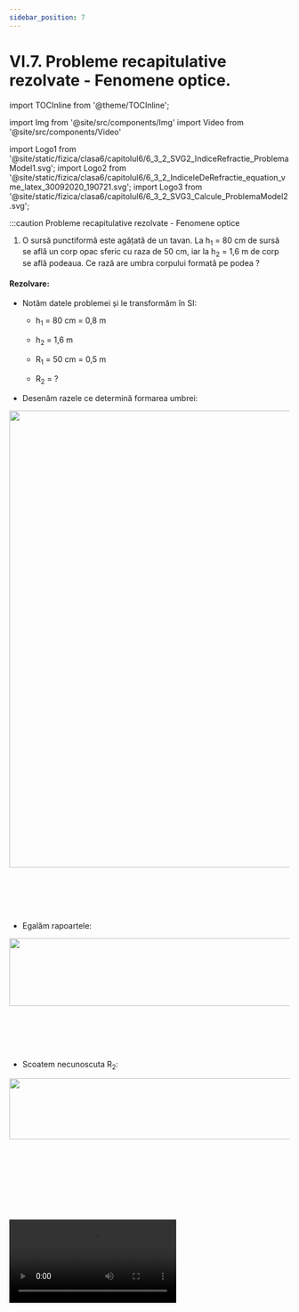 ```yaml
---
sidebar_position: 7
---
```


# VI.7. Probleme recapitulative rezolvate - Fenomene optice.


import TOCInline from '@theme/TOCInline';

<TOCInline toc={toc} />



import Img from '@site/src/components/Img'
import Video from '@site/src/components/Video'

import Logo1 from '@site/static/fizica/clasa6/capitolul6/6_3_2_SVG2_IndiceRefractie_ProblemaModel1.svg';
import Logo2 from '@site/static/fizica/clasa6/capitolul6/6_3_2_IndiceleDeRefractie_equation_vme_latex_30092020_190721.svg';
import Logo3 from '@site/static/fizica/clasa6/capitolul6/6_3_2_SVG3_Calcule_ProblemaModel2.svg';






:::caution Probleme recapitulative rezolvate - Fenomene optice

1)	O sursă punctiformă este agățată de un tavan. La h<sub>1</sub> = 80 cm de sursă se află un corp opac sferic cu raza de 50 cm, iar la h<sub>2</sub> = 1,6 m de corp se află podeaua. Ce rază are umbra corpului formată pe podea ?


#### Rezolvare:

- Notăm datele problemei și le transformăm în SI:

  - h<sub>1</sub> = 80 cm = 0,8 m
  
  - h<sub>2</sub> = 1,6 m
  
  - R<sub>1</sub> = 50 cm = 0,5 m
  
  - R<sub>2</sub> = ?
  
  
- Desenăm razele ce determină formarea umbrei:


<Img className="img-responsive4" src="fizica/clasa6/capitolul6/6_7_Poza1_Desen_ProblemaModel1.jpg" width="1000" height="822" />

<br></br>
<br></br>


- Egalăm rapoartele: 


<Img className="img-responsive4" src="fizica/clasa6/capitolul6/6_7_Poza2_Rezolvare1_ProblemaModel1.jpg" width="1000" height="122" />

<br></br>
<br></br>


- Scoatem necunoscuta R<sub>2</sub>:


<Img className="img-responsive4" src="fizica/clasa6/capitolul6/6_7_Poza3_Rezolvare2_ProblemaModel1_vers2.jpg" width="1000" height="110" />
  
<br></br>
<br></br>


<br></br>


<Video src="https://www.youtube.com/embed/prDvSbLkurM" />





:::




:::caution Probleme recapitulative - Fenomene optice


2) Cum trebuie plasate două oglinzi plane pentru ca raza de lumină să fie deviată ca în figura următoare:


a)



<Img className="img-responsive4" src="fizica/clasa6/capitolul6/6_7_Poza4_Desen1_ProblemaModel2.jpg" width="1000" height="174" />
  
<br></br>
<br></br>

b)



<Img className="img-responsive4" src="fizica/clasa6/capitolul6/6_7_Poza5_Desen2_ProblemaModel2.jpg" width="1000" height="417" />
  
<br></br>
<br></br>


c) 



<Img className="img-responsive4" src="fizica/clasa6/capitolul6/6_7_Poza6_Desen3_ProblemaModel2.jpg" width="1000" height="417" />
  
<br></br>
<br></br>



#### Rezolvare:


a)



<Img className="img-responsive4" src="fizica/clasa6/capitolul6/6_7_Poza7_DesenRezolvare1_ProblemaModel2.jpg" width="1000" height="317" />
  
<br></br>
<br></br>



b)



<Img className="img-responsive4" src="fizica/clasa6/capitolul6/6_7_Poza8_DesenRezolvare2_ProblemaModel2.jpg" width="1000" height="421" />
 
<br></br>
<br></br>

c)




<Img className="img-responsive4" src="fizica/clasa6/capitolul6/6_7_Poza9_DesenRezolvare3_ProblemaModel2.jpg" width="1000" height="432" />
  
<br></br>
<br></br>





<br></br>


<Video src="https://www.youtube.com/embed/tZWl6OVoEiE" />





:::




:::caution Probleme recapitulative - Fenomene optice


3) Se dă unghiul de incidență de 45° dintre raza incidentă și normală. Suprafața de separare dintre sticlă (n<sub>1</sub> = 1,5) și apă (n<sub>2</sub>=1,33) deseneaz-o pe verticală. Construiește raza reflectată și raza refractată. Scrie notațiile pe desen.


#### Rezolvare:



<Img className="img-responsive4" src="fizica/clasa6/capitolul6/6_7_Poza10_DesenRezolvare_ProblemaModel3_vers2.jpg" width="1000" height="768" />


<br></br>
<br></br>
 

<br></br>


<Video src="https://www.youtube.com/embed/7-MGsTSCYJU" />




:::





:::caution Probleme recapitulative - Fenomene optice

4) Știind viteza luminii prin safir, v<sub>safir</sub> = 1,7 ∙ 10<sup>8</sup> m/s, aflați indicele de refracție al safirului.


#### Rezolvare:

- Scriem datele problemei:

  - n<sub>safir</sub> = ?
  
  - v<sub>safir</sub> = 1,7 ∙ 10<sup>8</sup> m/s

- Scriem formula indicelui de refracție și scoatem necunoscuta, n<sub>safir</sub>:



<Img className="img-responsive4" src="fizica/clasa6/capitolul6/6_7_Poza11_Rezolvare_ProblemaModel4_vers2.jpg" width="1000" height="122" />


<br></br>
<br></br>


<br></br>


<Video src="https://www.youtube.com/embed/E2zgA1Wo5yA" />




:::




:::caution Probleme recapitulative - Fenomene optice


5)	Să se calculeze viteza luminii prin zirconiu care are indicele de refracție de 2,15.


#### Rezolvare:

- Scriem datele problemei:

  - c = 3 ∙ 10<sup>8</sup> m/s
   
  - n = 2,15
  
  
- Scriem formula indicelui de refracție:

<Img className="img-responsive4" src="fizica/clasa6/capitolul6/6_7_Poza12_Rezolvare1_ProblemaModel5.jpg" width="1000" height="97" />

<br></br>
<br></br>

- Scoatem necunoscuta din ecuație, astfel n coboară la numitor și v urcă la numărător în partea opusă (fiind extremi pot schimba locul între ei).


<Img className="img-responsive4" src="fizica/clasa6/capitolul6/6_7_Poza13_Rezolvare2_ProblemaModel5_vers2.jpg" width="1000" height="113" />



<br></br>
<br></br>


<br></br>


<Video src="https://www.youtube.com/embed/Mz-SB6PnjQk" />



:::



:::caution Probleme recapitulative - Fenomene optice


6)	Află distanța (în km) dintre Pământ și Soare, știind că luminii îi ia 8 min și 16 secunde ca să o străbată.



#### Rezolvare:

- Scriem datele problemei:

  - t = 8 min + 16 s = 480 s + 16 s = 496 s

  - d = ?
  
  - c = 300.000 km/s

- Scriem formula vitezei:  


<Img className="img-responsive4" src="fizica/clasa6/capitolul6/6_7_Poza14_Rezolvare1_ProblemaModel6.jpg" width="1000" height="104" />

<br></br>
<br></br>


- Scoatem necunoscuta d din ecuația vitezei:



<Img className="img-responsive4" src="fizica/clasa6/capitolul6/6_7_Poza15_Rezolvare2_ProblemaModel6.jpg" width="1000" height="72" />

  

:::




:::caution Probleme recapitulative - Fenomene optice


7)	Pentru a lumina fundul unei fântâni, se folosește o oglindă plană. Sub ce unghi față de orizontală trebuie așezată oglinda, dacă razele Soarelui formează cu orizontala un unghi de 20°?



#### Rezolvare:


- Se desenează mersul razelor de lumină:


<Img className="img-responsive4" src="fizica/clasa6/capitolul6/6_7_Poza16_Desen_ProblemaModel7.jpg" width="1000" height="668" />

<br></br>
<br></br>

- Cum NI este perpendiculară pe oglindă (normala) avem:


<Img className="img-responsive4" src="fizica/clasa6/capitolul6/6_7_Poza17_Rezolvare_ProblemaModel7.jpg" width="1000" height="366" />


:::







<br></br>
<br></br>
